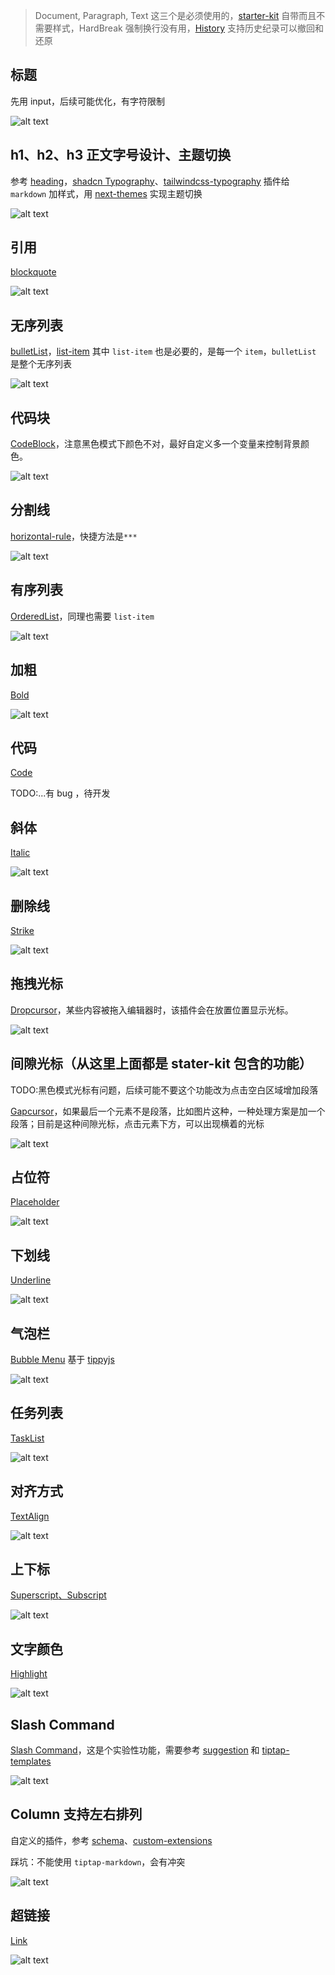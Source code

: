 > Document, Paragraph, Text 这三个是必须使用的，[starter-kit](https://tiptap.dev/docs/editor/api/extensions/starter-kit) 自带而且不需要样式，HardBreak 强制换行没有用，[History](https://tiptap.dev/docs/editor/api/extensions/history) 支持历史纪录可以撤回和还原

## 标题

先用 input，后续可能优化，有字符限制

![alt text](image.png)

## h1、h2、h3 正文字号设计、主题切换

参考 [heading](https://tiptap.dev/docs/editor/api/nodes/heading)，[shadcn Typography](https://ui.shadcn.com/docs/components/typography)、[tailwindcss-typography](https://github.com/tailwindlabs/tailwindcss-typography) 插件给 `markdown` 加样式，用 [next-themes](https://ui.shadcn.com/docs/dark-mode/next) 实现主题切换

![alt text](image-1.png)

## 引用

[blockquote](https://tiptap.dev/docs/editor/api/nodes/blockquote)

![alt text](image-2.png)

## 无序列表

[bulletList](https://tiptap.dev/docs/editor/api/nodes/bullet-list)，[list-item](https://tiptap.dev/docs/editor/api/nodes/list-item) 其中 `list-item` 也是必要的，是每一个 `item`，`bulletList` 是整个无序列表

![alt text](image-3.png)

## 代码块

[CodeBlock](https://tiptap.dev/docs/editor/api/nodes/code-block)，注意黑色模式下颜色不对，最好自定义多一个变量来控制背景颜色。

![alt text](image-4.png)

## 分割线

[horizontal-rule](https://tiptap.dev/docs/editor/api/nodes/horizontal-rule)，快捷方法是`***`

![alt text](image-5.png)

## 有序列表

[OrderedList](https://tiptap.dev/docs/editor/api/nodes/ordered-list)，同理也需要 `list-item`

![alt text](image-6.png)

## 加粗

[Bold](https://tiptap.dev/docs/editor/api/marks/bold)

![alt text](image-7.png)

## 代码

[Code](https://tiptap.dev/docs/editor/api/marks/code)

TODO:...有 bug ，待开发

## 斜体

[ Italic](https://tiptap.dev/docs/editor/api/marks/italic)

![alt text](image-8.png)

## 删除线

[Strike](https://tiptap.dev/docs/editor/api/marks/strike)

![alt text](image-9.png)

## 拖拽光标

[Dropcursor](https://tiptap.dev/docs/editor/api/extensions/dropcursor)，某些内容被拖入编辑器时，该插件会在放置位置显示光标。

![alt text](image-10.png)

## 间隙光标（从这里上面都是 stater-kit 包含的功能）

TODO:黑色模式光标有问题，后续可能不要这个功能改为点击空白区域增加段落

[Gapcursor](https://tiptap.dev/docs/editor/api/extensions/gapcursor)，如果最后一个元素不是段落，比如图片这种，一种处理方案是加一个段落；目前是这种间隙光标，点击元素下方，可以出现横着的光标

![alt text](image-11.png)

## 占位符

[Placeholder](https://tiptap.dev/docs/editor/api/extensions/placeholder#placeholder)

![alt text](image-12.png)

## 下划线

[Underline](https://tiptap.dev/docs/editor/api/marks/underline)

![alt text](image-13.png)

## 气泡栏

[Bubble Menu](https://tiptap.dev/docs/editor/api/extensions/bubble-menu) 基于 [tippyjs](https://atomiks.github.io/tippyjs/)

![alt text](image-14.png)

## 任务列表

[TaskList](https://tiptap.dev/docs/editor/api/nodes/task-list)

![alt text](image-16.png)

## 对齐方式

[TextAlign](https://tiptap.dev/docs/editor/api/extensions/text-align)

![alt text](image-17.png)

## 上下标

[Superscript](https://tiptap.dev/docs/editor/api/marks/superscript)[、Subscript](https://tiptap.dev/docs/editor/api/marks/subscript)

![alt text](image-18.png)

## 文字颜色

[Highlight](https://tiptap.dev/docs/editor/api/marks/highlight)

![alt text](image-19.png)

## Slash Command

[Slash Command](https://tiptap.dev/docs/editor/experiments/commands)，这是个实验性功能，需要参考 [suggestion](https://tiptap.dev/docs/editor/api/utilities/suggestion) 和 [tiptap-templates](https://templates.tiptap.dev/RF98Ccw8tn)

![alt text](image-15.png)

## Column 支持左右排列

自定义的插件，参考 [schema](https://tiptap.dev/docs/editor/api/schema)、[custom-extensions](https://tiptap.dev/docs/editor/guide/custom-extensions)

踩坑：不能使用 `tiptap-markdown`，会有冲突

![alt text](image-20.png)

## 超链接

[Link](https://tiptap.dev/docs/editor/api/marks/link)

![alt text](image-21.png)
